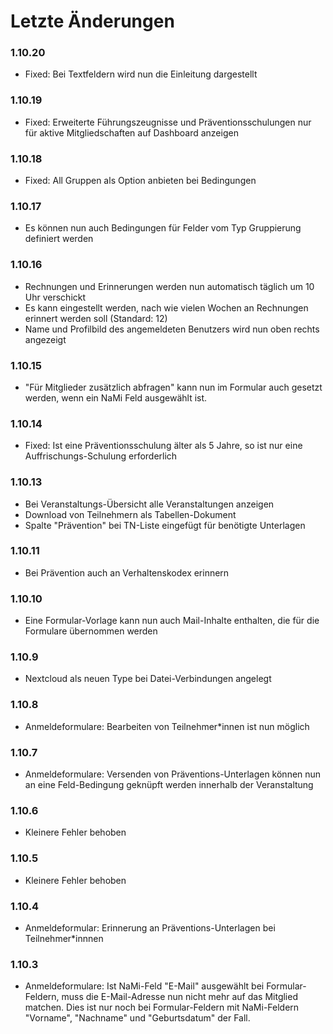 # Letzte Änderungen

### 1.10.20

-   Fixed: Bei Textfeldern wird nun die Einleitung dargestellt

### 1.10.19

-   Fixed: Erweiterte Führungszeugnisse und Präventionsschulungen nur für aktive Mitgliedschaften auf Dashboard anzeigen

### 1.10.18

-   Fixed: All Gruppen als Option anbieten bei Bedingungen

### 1.10.17

-   Es können nun auch Bedingungen für Felder vom Typ Gruppierung definiert werden

### 1.10.16

-   Rechnungen und Erinnerungen werden nun automatisch täglich um 10 Uhr verschickt
-   Es kann eingestellt werden, nach wie vielen Wochen an Rechnungen erinnert werden soll (Standard: 12)
-   Name und Profilbild des angemeldeten Benutzers wird nun oben rechts angezeigt

### 1.10.15

-   "Für Mitglieder zusätzlich abfragen" kann nun im Formular auch gesetzt werden, wenn ein NaMi Feld ausgewählt ist.

### 1.10.14

-   Fixed: Ist eine Präventionsschulung älter als 5 Jahre, so ist nur eine Auffrischungs-Schulung erforderlich

### 1.10.13

-   Bei Veranstaltungs-Übersicht alle Veranstaltungen anzeigen
-   Download von Teilnehmern als Tabellen-Dokument
-   Spalte "Prävention" bei TN-Liste eingefügt für benötigte Unterlagen

### 1.10.11

-   Bei Prävention auch an Verhaltenskodex erinnern

### 1.10.10

-   Eine Formular-Vorlage kann nun auch Mail-Inhalte enthalten, die für die Formulare übernommen werden

### 1.10.9

-   Nextcloud als neuen Type bei Datei-Verbindungen angelegt

### 1.10.8

-   Anmeldeformulare: Bearbeiten von Teilnehmer\*innen ist nun möglich

### 1.10.7

-   Anmeldeformulare: Versenden von Präventions-Unterlagen können nun an eine Feld-Bedingung geknüpft werden innerhalb der Veranstaltung

### 1.10.6

-   Kleinere Fehler behoben

### 1.10.5

-   Kleinere Fehler behoben

### 1.10.4

-   Anmeldeformular: Erinnerung an Präventions-Unterlagen bei Teilnehmer\*innnen

### 1.10.3

-   Anmeldeformulare: Ist NaMi-Feld "E-Mail" ausgewählt bei Formular-Feldern, muss die E-Mail-Adresse nun nicht mehr auf das Mitglied matchen. Dies ist nur noch bei Formular-Feldern mit NaMi-Feldern "Vorname", "Nachname" und "Geburtsdatum" der Fall.
